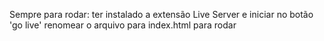 Sempre para rodar: ter instalado a extensão Live Server e iniciar no botão 'go live' 
renomear o arquivo para index.html para rodar